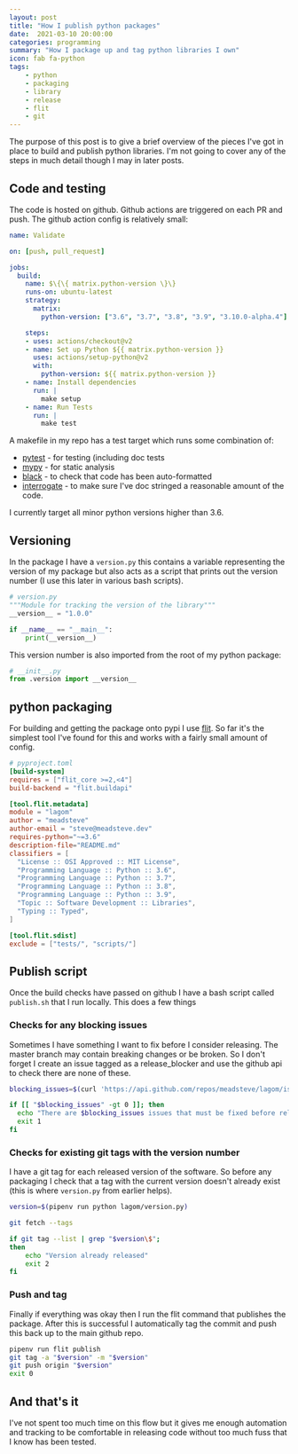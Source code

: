 ```yaml
---
layout: post
title: "How I publish python packages"
date:  2021-03-10 20:00:00
categories: programming
summary: "How I package up and tag python libraries I own"
icon: fab fa-python
tags:
    - python
    - packaging
    - library
    - release
    - flit
    - git
---
```

The purpose of this post is to give a brief overview of the pieces I've got in place to build and publish python libraries.
I'm not going to cover any of the steps in much detail though I may in later posts.

## Code and testing
The code is hosted on github. Github actions are triggered on each PR and push. The github action config is relatively small:

```yaml
name: Validate

on: [push, pull_request]

jobs:
  build:
    name: $\{\{ matrix.python-version \}\}
    runs-on: ubuntu-latest
    strategy:
      matrix:
        python-version: ["3.6", "3.7", "3.8", "3.9", "3.10.0-alpha.4"]

    steps:
    - uses: actions/checkout@v2
    - name: Set up Python ${{ matrix.python-version }}
      uses: actions/setup-python@v2
      with:
        python-version: ${{ matrix.python-version }}
    - name: Install dependencies
      run: |
        make setup
    - name: Run Tests
      run: |
        make test
```     

A makefile in my repo has a test target which runs some combination of:

  * [pytest](https://docs.pytest.org/en/stable/) - for testing (including doc tests
  * [mypy](http://mypy-lang.org/) - for static analysis
  * [black](https://pypi.org/project/black/) - to check that code has been auto-formatted
  * [interrogate](https://pypi.org/project/interrogate/) - to make sure I've doc stringed a reasonable amount of the code.

I currently target all minor python versions higher than 3.6.

## Versioning
In the package I have a `version.py` this contains a variable representing the version of my package but also acts as a script that prints out the version number (I use this later in various bash scripts).
```python
# version.py
"""Module for tracking the version of the library"""
__version__ = "1.0.0"

if __name__ == "__main__":
    print(__version__)
```

This version number is also imported from the root of my python package:

```python
# __init__.py
from .version import __version__
```

## python packaging
For building and getting the package onto pypi I use [flit](https://github.com/takluyver/flit). So far
it's the simplest tool I've found for this and works with a fairly small amount of config.

```toml
# pyproject.toml
[build-system]
requires = ["flit_core >=2,<4"]
build-backend = "flit.buildapi"

[tool.flit.metadata]
module = "lagom"
author = "meadsteve"
author-email = "steve@meadsteve.dev"
requires-python="~=3.6"
description-file="README.md"
classifiers = [
  "License :: OSI Approved :: MIT License",
  "Programming Language :: Python :: 3.6",
  "Programming Language :: Python :: 3.7",
  "Programming Language :: Python :: 3.8",
  "Programming Language :: Python :: 3.9",
  "Topic :: Software Development :: Libraries",
  "Typing :: Typed",
]

[tool.flit.sdist]
exclude = ["tests/", "scripts/"]
```


## Publish script

Once the build checks have passed on github I have a bash script called `publish.sh` that I run locally.
This does a few things

### Checks for any blocking issues
Sometimes I have something I want to fix before I consider releasing. The master branch may contain breaking changes
or be broken. So I don't forget I create an issue tagged as a release_blocker and use the github api to check there
are none of these.

```bash
blocking_issues=$(curl 'https://api.github.com/repos/meadsteve/lagom/issues?labels=release_blocker'|jq length)

if [[ "$blocking_issues" -gt 0 ]]; then
  echo "There are $blocking_issues issues that must be fixed before release."
  exit 1
fi
```

### Checks for existing git tags with the version number
I have a git tag for each released version of the software. So before any packaging I check that
a tag with the current version doesn't already exist (this is where `version.py` from earlier helps).
```bash
version=$(pipenv run python lagom/version.py)

git fetch --tags

if git tag --list | grep "$version\$";
then
    echo "Version already released"
    exit 2
fi
```

### Push and tag
Finally if everything was okay then I run the flit command that publishes the package. After this is successful
I automatically tag the commit and push this back up to the main github repo.
```bash
pipenv run flit publish
git tag -a "$version" -m "$version"
git push origin "$version"
exit 0
```

## And that's it
I've not spent too much time on this flow but it gives me enough automation and tracking to be comfortable in
releasing code without too much fuss that I know has been tested.
